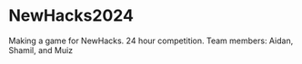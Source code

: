 # NewHacks2024
Making a game for NewHacks. 24 hour competition. Team members: Aidan, Shamil, and Muiz
